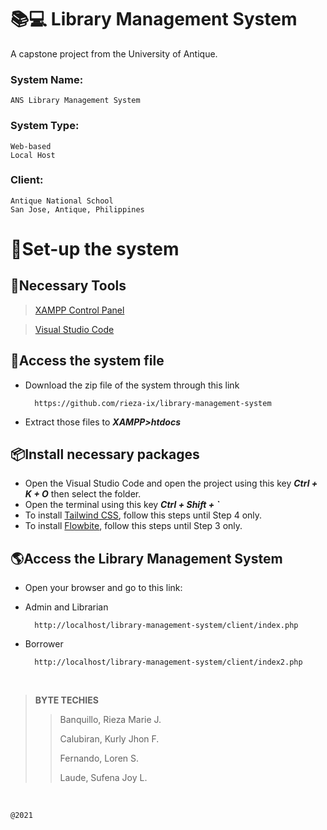 # 📚💻 **Library Management System**

A capstone project from the University of Antique.

### System Name:
    ANS Library Management System

### System Type:
    Web-based
    Local Host

### Client:
    Antique National School
    San Jose, Antique, Philippines

#

# 📖**Set-up the system**

## 🧰**Necessary Tools**

>[XAMPP Control Panel](https://www.apachefriends.org/download.html)

>[Visual Studio Code](https://code.visualstudio.com/download)

## 📁**Access the system file**

- Download the zip file of the system through this link

        https://github.com/rieza-ix/library-management-system

- Extract those files to ***XAMPP>htdocs***

## 📦**Install necessary packages**

- Open the Visual Studio Code and open the project using this key ***Ctrl + K + O*** then select the folder.
- Open the terminal using this key ***Ctrl + Shift + `***
- To install [Tailwind CSS](https://tailwindcss.com/docs/installation), follow this steps until Step 4 only.
- To install [Flowbite](https://flowbite.com/docs/getting-started/quickstart/), follow this steps until Step 3 only.

## 🌎**Access the Library Management System**

- Open your browser and go to this link:

- Admin and Librarian

        http://localhost/library-management-system/client/index.php

- Borrower

        http://localhost/library-management-system/client/index2.php

<br>

>**BYTE TECHIES**
>
>>Banquillo, Rieza Marie J.
>>
>>Calubiran, Kurly Jhon F.
>>
>>Fernando, Loren S.
>>
>>Laude, Sufena Joy L.
<br>

    @2021